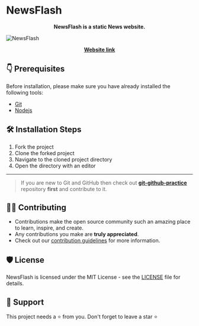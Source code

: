 # NewsFlash
<b><p align="center"> NewsFlash is a static News website. </p> </b> 
![NewsFlash](https://user-images.githubusercontent.com/44284877/180201867-62c89211-41c5-4715-abb5-b38b693c90cd.png)
<b> <p align="center"> <a href="https://kabir0x23.github.io/NewsFlash/"> Website link </a> <p> </b>

##  👇 Prerequisites

Before installation, please make sure you have already installed the following tools:
- [Git](https://git-scm.com/downloads)
- [Nodejs](https://nodejs.org/en/download/)

##  🛠️ Installation Steps
1. Fork the project
2. Clone the forked project
3. Navigate to the cloned project directory
4. Open the directory with an editor

---

> If you are new to Git and GitHub then check out **[git-github-practice](https://github.com/cryptoverseWeb3/git-github-practice)** repository **first** and contribute to it.

## 👨‍💻 Contributing

- Contributions make the open source community such an amazing place to learn, inspire, and create.
- Any contributions you make are **truly appreciated**.
- Check out our [contribution guidelines](/CONTRIBUTING.md) for more information.

## 🛡️ License

NewsFlash is licensed under the MIT License - see the [LICENSE](LICENSE) file for details.

## 🙏 Support

This project needs a ⭐️ from you. Don't forget to leave a star ⭐️